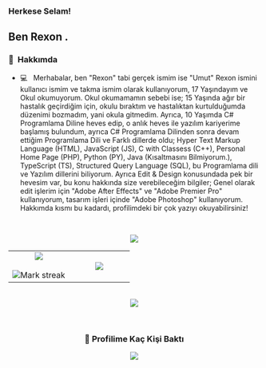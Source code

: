 


### Herkese Selam!

## Ben Rexon .

### 📝 &nbsp;Hakkımda

- 💻 &nbsp; Merhabalar, ben "Rexon" tabi gerçek ismim ise "Umut" Rexon ismini kullanıcı ismim ve takma ismim olarak kullanıyorum, 17 Yaşındayım ve Okul okumuyorum. Okul okumamamın sebebi ise; 15 Yaşında ağır bir hastalık geçirdiğim için, okulu bıraktım ve hastalıktan kurtulduğumda düzenimi bozmadım, yani okula gitmedim. Ayrıca, 10 Yaşımda C# Programlama Diline heves edip, o anlık heves ile yazılım kariyerime başlamış bulundum, ayrıca C# Programlama Dilinden sonra devam ettiğim Programlama Dili ve Farklı dillerde oldu; Hyper Text Markup Language (HTML), JavaScript (JS), C with Classess (C++), Personal Home Page (PHP), Python (PY), Java (Kısaltmasını Bilmiyorum.), TypeScript (TS), Structured Query Language (SQL), bu Programlama dili ve Yazılım dillerini biliyorum. Ayrıca Edit & Design konusundada pek bir hevesim var, bu konu hakkında size verebileceğim bilgiler; Genel olarak edit işlerim için "Adobe After Effects" ve "Adobe Premier Pro" kullanıyorum, tasarım işleri içinde "Adobe Photoshop" kullanıyorum. Hakkımda kısmı bu kadardı, profilimdeki bir çok yazıyı okuyabilirsiniz!

<br>

<p  align="center">
<img src="https://user-images.githubusercontent.com/73097560/115834477-dbab4500-a447-11eb-908a-139a6edaec5c.gif"> 
                  
  <br>

  
  
  
<table border="0" align="center">
<tr border="0">
<td width="50%" align="center">
  
  <img  align="center"  src="https://github-readme-stats.vercel.app/api?username=Passengerrr&theme=cobalt&show_icons=true&count_private=true" />
  <br></br>
  <img  title="🔥 Get streak stats for your profile at git.io/streak-stats" alt="Mark streak" src="https://github-readme-streak-stats.herokuapp.com/?user=rexonfx&theme=dark&hide_border=true" />


  
</td>

<td width="50%" align="center">

  <img  align="center"  src="https://github-readme-stats.anuraghazra1.vercel.app/api/top-langs/?username=Passengerrr&theme=dark&hide_border=true&no-bg=true&no-frame=true&langs_count=10"/>
  
  </td>
</tr>
</table>

<br>







<img src="https://user-images.githubusercontent.com/73097560/115834477-dbab4500-a447-11eb-908a-139a6edaec5c.gif">
</p>  
                                                                                    


<br>
  
<div align=center>
  <h3><b>📍 Profilime Kaç Kişi Baktı</b></h3>
</div>
    
<!-- retro visitor counter -->  
<p align="center" >   
  <img src="https://profile-counter.glitch.me/Passengerrr/count.svg" />  
</p>
   
  

